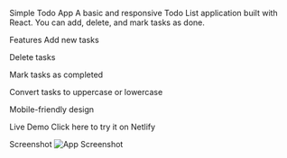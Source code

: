 Simple Todo App
A basic and responsive Todo List application built with React.
You can add, delete, and mark tasks as done.

Features
Add new tasks

Delete tasks

Mark tasks as completed

Convert tasks to uppercase or lowercase

Mobile-friendly design

Live Demo
Click here to try it on Netlify

Screenshot
![App Screenshot](assets/screenshot.png)
